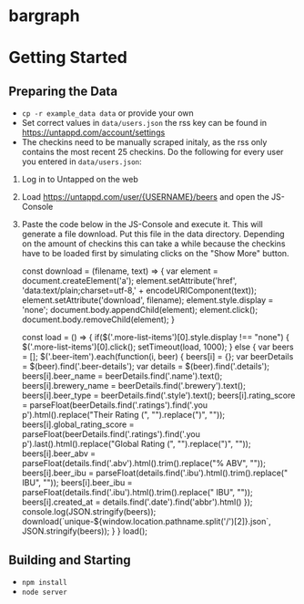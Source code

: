 # bargraph

# Getting Started
## Preparing the Data
- `cp -r example_data data` or provide your own
- Set correct values in `data/users.json` the rss key can be found in https://untappd.com/account/settings
- The checkins need to be manually scraped initaly, as the rss only contains the most recent 25 checkins. Do the following for every user you entered in `data/users.json`:
1. Log in to Untapped on the web
2. Load https://untappd.com/user/{USERNAME}/beers and open the JS-Console
3. Paste the code below in the JS-Console and execute it. This will generate a file download. Put this file in the data directory. Depending on the amount of checkins this can take a while because the checkins have to be loaded first by simulating clicks on the "Show More" button.

    const download = (filename, text) => {
        var element = document.createElement('a');
        element.setAttribute('href', 'data:text/plain;charset=utf-8,' + encodeURIComponent(text));
        element.setAttribute('download', filename);
        element.style.display = 'none';
        document.body.appendChild(element);
        element.click();
        document.body.removeChild(element);
    }

    const load = () => {
        if($('.more-list-items')[0].style.display !== "none") {  
            $('.more-list-items')[0].click(); 
            setTimeout(load, 1000);
        } else {
            var beers = [];
            $('.beer-item').each(function(i, beer) {
                beers[i] = {};
                var beerDetails = $(beer).find('.beer-details');
                var details = $(beer).find('.details');
                beers[i].beer_name = beerDetails.find('.name').text();
                beers[i].brewery_name = beerDetails.find('.brewery').text();
                beers[i].beer_type = beerDetails.find('.style').text();
                beers[i].rating_score = parseFloat(beerDetails.find('.ratings').find('.you p').html().replace("Their Rating (", "").replace(")", ""));
                beers[i].global_rating_score = parseFloat(beerDetails.find('.ratings').find('.you p').last().html().replace("Global Rating (", "").replace(")", ""));
                beers[i].beer_abv = parseFloat(details.find('.abv').html().trim().replace("% ABV", ""));
                beers[i].beer_ibu = parseFloat(details.find('.ibu').html().trim().replace(" IBU", ""));
                beers[i].beer_ibu = parseFloat(details.find('.ibu').html().trim().replace(" IBU", ""));
                beers[i].created_at = details.find('.date').find('abbr').html()
            });
            console.log(JSON.stringify(beers));
            download(`unique-${window.location.pathname.split('/')[2]}.json`, JSON.stringify(beers));
        }
    }
    load();

## Building and Starting
- `npm install`
- `node server`
